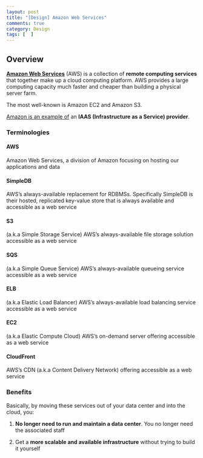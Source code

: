 ```yaml
---
layout: post
title: "[Design] Amazon Web Services"
comments: true
category: Design
tags: [  ]
---
```


## Overview

__[Amazon Web Services](http://en.wikipedia.org/wiki/Amazon_Web_Services)__ (AWS) is a collection of __remote computing services__ that together make up a cloud computing platform. AWS provides a large computing capacity much faster and cheaper than building a physical server farm. 

The most well-known is Amazon EC2 and Amazon S3. 

[Amazon is an example of](http://practicalcloudcomputing.com/post/311045887/cloudexplained) an __IAAS (Infrastructure as a Service) provider__. 

### Terminologies

#### AWS

Amazon Web Services, a division of Amazon focusing on hosting our applications and data

#### SimpleDB

AWS’s always-available replacement for RDBMSs. Specifically SimpleDB is their hosted, replicated key-value store that is always available and accessible as a web service

#### S3

(a.k.a Simple Storage Service) AWS’s always-available file storage solution accessible as a web service

#### SQS

(a.k.a Simple Queue Service) AWS’s always-available queueing service accessible as a web service

#### ELB

(a.k.a Elastic Load Balancer) AWS’s always-available load balancing service accessible as a web service

#### EC2

(a.k.a Elastic Compute Cloud) AWS’s on-demand server offering accessible as a web service

#### CloudFront

AWS’s CDN (a.k.a Content Delivery Network) offering accessible as a web service

### Benefits

Basically, by moving these services out of your data center and into the cloud, you:

1. __No longer need to run and maintain a data center__. You no longer need the associated staff

1. Get a __more scalable and available infrastructure__ without trying to build it yourself
